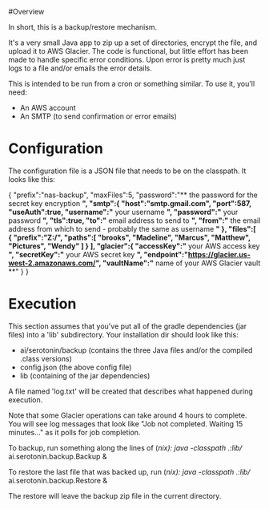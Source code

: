 #Overview

In short, this is a backup/restore mechanism.

It's a very small Java app to zip up a set of directories, encrypt the file, and upload it to AWS Glacier. The code is
functional, but little effort has been made to handle specific error conditions. Upon error is pretty much just logs to
a file and/or emails the error details.

This is intended to be run from a cron or something similar. To use it, you'll need:

- An AWS account
- An SMTP (to send confirmation or error emails)

# Configuration

The configuration file is a JSON file that needs to be on the classpath. It looks like this:

{
  "prefix":"nas-backup",
  "maxFiles":5,
  "password":"** the password for the secret key encryption **",
  "smtp":{
    "host":"smtp.gmail.com",
    "port":587,
    "useAuth":true,
    "username":"** your username **",
    "password":"** your password **",
    "tls":true,
    "to":"** email address to send to **",
    "from":"** the email address from which to send - probably the same as username **"
  },
  "files":[
    {
      "prefix":"Z:/",
      "paths":[
        "brooks",
        "Madeline",
        "Marcus",
        "Matthew",
        "Pictures",
        "Wendy"
      ]
    }
  ],
  "glacier":{
    "accessKey":"** your AWS access key **",
    "secretKey":"** your AWS secret key **",
    "endpoint":"https://glacier.us-west-2.amazonaws.com/",
    "vaultName":"** name of your AWS Glacier vault **"
  }
}

# Execution

This section assumes that you've put all of the gradle dependencies (jar files) into a 'lib' subdirectory. Your installation dir should look like this:

- ai/serotonin/backup (contains the three Java files and/or the compiled .class versions)
- config.json (the above config file)
- lib (containing of the jar dependencies)

A file named 'log.txt' will be created that describes what happened during execution. 

Note that some Glacier operations can take around 4 hours to complete. You will see log messages that look like "Job not completed. Waiting 15 minutes..." as it polls for job completion.

To backup, run something along the lines of (*nix):
java -classpath .:lib/* ai.serotonin.backup.Backup &

To restore the last file that was backed up, run (*nix):
java -classpath .:lib/* ai.serotonin.backup.Restore &

The restore will leave the backup zip file in the current directory.

